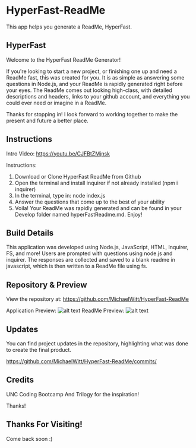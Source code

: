 # HyperFast-ReadMe
This app helps you generate a ReadMe, HyperFast.

## HyperFast

Welcome to the HyperFast ReadMe Generator! 

If you're looking to start a new project, or finishing one up and need a ReadMe fast, this was created for you. It is as simple as answering some questions in Node.js, and your ReadMe is rapidly generated right before your eyes. The ReadMe comes out looking high-class, with detailed descriptions and headers, links to your github account, and everything you could ever need or imagine in a ReadMe. 

Thanks for stopping in! I look forward to working together to make the present and future a better place.

## Instructions

Intro Video: https://youtu.be/CJFBtZMjnsk

Instructions:

1. Download or Clone HyperFast ReadMe from Github
2. Open the terminal and install inquirer if not already installed (npm i inquirer)
3. In the terminal, type in: node index.js
4. Answer the questions that come up to the best of your ability
5. Voila! Your ReadMe was rapidly generated and can be found in your Develop folder named hyperFastReadme.md. Enjoy! 

## Build Details

This application was developed using Node.js, JavaScript, HTML, Inquirer, FS, and more! Users are prompted with questions using node.js and inquirer. The responses are collected and saved to a blank readme in javascript, which is then written to a ReadMe file using fs. 

## Repository & Preview

View the repository at: https://github.com/MichaelWitt/HyperFast-ReadMe

Application Preview: ![alt text](https://michaelwitt.github.io/HyperFast-ReadMe/Develop/Images/Terminal-Preview.png)
ReadMe Preview: ![alt text](https://michaelwitt.github.io/HyperFast-ReadMe/Develop/Images/ReadMe-Generated.png) 

## Updates

You can find project updates in the repository, highlighting what was done to create the final product.

https://github.com/MichaelWitt/HyperFast-ReadMe/commits/

## Credits

UNC Coding Bootcamp And Trilogy for the inspiration! 

Thanks! 

## Thanks For Visiting!

Come back soon :)